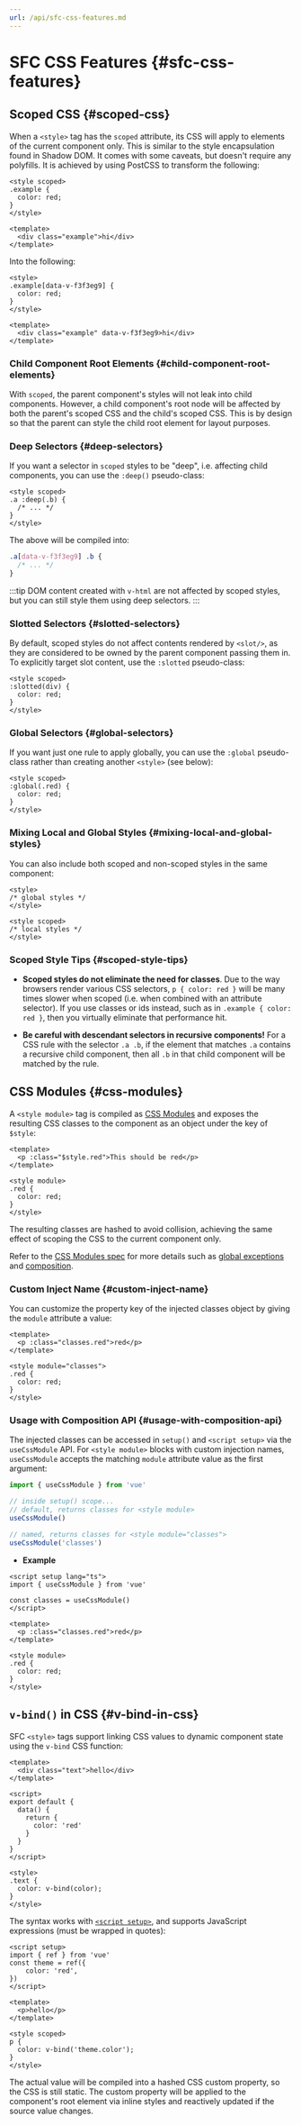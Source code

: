 ```yaml
---
url: /api/sfc-css-features.md
---
```

# SFC CSS Features {#sfc-css-features}

## Scoped CSS {#scoped-css}

When a `<style>` tag has the `scoped` attribute, its CSS will apply to elements of the current component only. This is similar to the style encapsulation found in Shadow DOM. It comes with some caveats, but doesn't require any polyfills. It is achieved by using PostCSS to transform the following:

```vue
<style scoped>
.example {
  color: red;
}
</style>

<template>
  <div class="example">hi</div>
</template>
```

Into the following:

```vue
<style>
.example[data-v-f3f3eg9] {
  color: red;
}
</style>

<template>
  <div class="example" data-v-f3f3eg9>hi</div>
</template>
```

### Child Component Root Elements {#child-component-root-elements}

With `scoped`, the parent component's styles will not leak into child components. However, a child component's root node will be affected by both the parent's scoped CSS and the child's scoped CSS. This is by design so that the parent can style the child root element for layout purposes.

### Deep Selectors {#deep-selectors}

If you want a selector in `scoped` styles to be "deep", i.e. affecting child components, you can use the `:deep()` pseudo-class:

```vue
<style scoped>
.a :deep(.b) {
  /* ... */
}
</style>
```

The above will be compiled into:

```css
.a[data-v-f3f3eg9] .b {
  /* ... */
}
```

:::tip
DOM content created with `v-html` are not affected by scoped styles, but you can still style them using deep selectors.
:::

### Slotted Selectors {#slotted-selectors}

By default, scoped styles do not affect contents rendered by `<slot/>`, as they are considered to be owned by the parent component passing them in. To explicitly target slot content, use the `:slotted` pseudo-class:

```vue
<style scoped>
:slotted(div) {
  color: red;
}
</style>
```

### Global Selectors {#global-selectors}

If you want just one rule to apply globally, you can use the `:global` pseudo-class rather than creating another `<style>` (see below):

```vue
<style scoped>
:global(.red) {
  color: red;
}
</style>
```

### Mixing Local and Global Styles {#mixing-local-and-global-styles}

You can also include both scoped and non-scoped styles in the same component:

```vue
<style>
/* global styles */
</style>

<style scoped>
/* local styles */
</style>
```

### Scoped Style Tips {#scoped-style-tips}

- **Scoped styles do not eliminate the need for classes**. Due to the way browsers render various CSS selectors, `p { color: red }` will be many times slower when scoped (i.e. when combined with an attribute selector). If you use classes or ids instead, such as in `.example { color: red }`, then you virtually eliminate that performance hit.

- **Be careful with descendant selectors in recursive components!** For a CSS rule with the selector `.a .b`, if the element that matches `.a` contains a recursive child component, then all `.b` in that child component will be matched by the rule.

## CSS Modules {#css-modules}

A `<style module>` tag is compiled as [CSS Modules](https://github.com/css-modules/css-modules) and exposes the resulting CSS classes to the component as an object under the key of `$style`:

```vue
<template>
  <p :class="$style.red">This should be red</p>
</template>

<style module>
.red {
  color: red;
}
</style>
```

The resulting classes are hashed to avoid collision, achieving the same effect of scoping the CSS to the current component only.

Refer to the [CSS Modules spec](https://github.com/css-modules/css-modules) for more details such as [global exceptions](https://github.com/css-modules/css-modules/blob/master/docs/composition.md#exceptions) and [composition](https://github.com/css-modules/css-modules/blob/master/docs/composition.md#composition).

### Custom Inject Name {#custom-inject-name}

You can customize the property key of the injected classes object by giving the `module` attribute a value:

```vue
<template>
  <p :class="classes.red">red</p>
</template>

<style module="classes">
.red {
  color: red;
}
</style>
```

### Usage with Composition API {#usage-with-composition-api}

The injected classes can be accessed in `setup()` and `<script setup>` via the `useCssModule` API. For `<style module>` blocks with custom injection names, `useCssModule` accepts the matching `module` attribute value as the first argument:

```js
import { useCssModule } from 'vue'

// inside setup() scope...
// default, returns classes for <style module>
useCssModule()

// named, returns classes for <style module="classes">
useCssModule('classes')
```

- **Example**

```vue
<script setup lang="ts">
import { useCssModule } from 'vue'

const classes = useCssModule()
</script>

<template>
  <p :class="classes.red">red</p>
</template>

<style module>
.red {
  color: red;
}
</style>
```

## `v-bind()` in CSS {#v-bind-in-css}

SFC `<style>` tags support linking CSS values to dynamic component state using the `v-bind` CSS function:

```vue
<template>
  <div class="text">hello</div>
</template>

<script>
export default {
  data() {
    return {
      color: 'red'
    }
  }
}
</script>

<style>
.text {
  color: v-bind(color);
}
</style>
```

The syntax works with [`<script setup>`](./sfc-script-setup), and supports JavaScript expressions (must be wrapped in quotes):

```vue
<script setup>
import { ref } from 'vue'
const theme = ref({
    color: 'red',
})
</script>

<template>
  <p>hello</p>
</template>

<style scoped>
p {
  color: v-bind('theme.color');
}
</style>
```

The actual value will be compiled into a hashed CSS custom property, so the CSS is still static. The custom property will be applied to the component's root element via inline styles and reactively updated if the source value changes.
